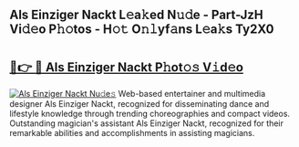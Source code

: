 ## Als Einziger Nackt L𝚎a𝚔ed N𝚞𝚍e - Part-JzH Vi𝚍𝚎o P𝚑𝚘tos - H𝚘𝚝 O𝚗𝚕yf𝚊ns L𝚎a𝚔s Ty2X0

# <h2><a href="http://kf0j8q.oniu.top/?m=Als+Einziger+Nackt">🔗👉 🔴 Als Einziger Nackt P𝚑ot𝚘𝚜 V𝚒d𝚎o</a></h2>

[![Als Einziger Nackt Nu𝚍e𝚜](https://i.imgur.com/0qMVB7G.gif)](http://kf0j8q.oniu.top/?m=Als+Einziger+Nackt)
Web-based entertainer and multimedia designer Als Einziger Nackt, recognized for disseminating dance and lifestyle knowledge through trending choreographies and compact videos. Outstanding magician's assistant Als Einziger Nackt, recognized for their remarkable abilities and accomplishments in assisting magicians.  
